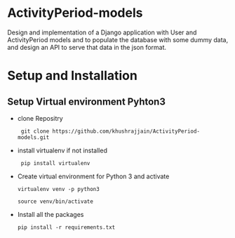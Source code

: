 # ActivityPeriod-models
Design and implementation of a Django application with User and ActivityPeriod models and to populate the database with some dummy data, and design an API to serve that data in the json format.

# Setup and Installation

##  Setup Virtual environment Pyhton3

- clone Repositry
    <pre><code> git clone https://github.com/khushrajjain/ActivityPeriod-models.git</pre></code>


- install virtualenv if not installed
    <pre><code> pip install virtualenv </pre></code> 

- Create virtual environment for Python 3 and activate
    <pre><code>virtualenv venv -p python3 </pre></code> 
    <pre><code>source venv/bin/activate</pre></code>

- Install all the packages
    <pre><code>pip install -r requirements.txt</pre></code>

